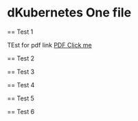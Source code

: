 # dKubernetes One file

== Test 1

TEst for pdf link [PDF Click me](Onduline-Fixing-Guide-2.pdf)

== Test 2

== Test 3

== Test 4

== Test 5

== Test 6